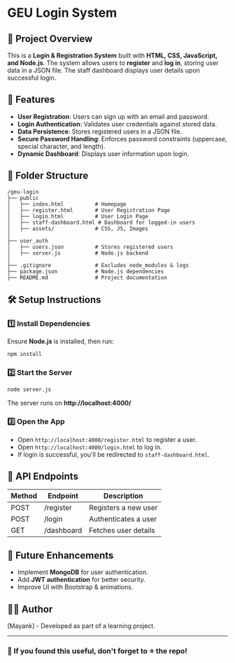 # GEU Login System

## 📌 Project Overview
This is a **Login & Registration System** built with **HTML, CSS, JavaScript, and Node.js**. The system allows users to **register** and **log in**, storing user data in a JSON file. The staff dashboard displays user details upon successful login.

## 🚀 Features
- **User Registration**: Users can sign up with an email and password.
- **Login Authentication**: Validates user credentials against stored data.
- **Data Persistence**: Stores registered users in a JSON file.
- **Secure Password Handling**: Enforces password constraints (uppercase, special character, and length).
- **Dynamic Dashboard**: Displays user information upon login.

## 📂 Folder Structure
```
/geu-login
├── public
│   ├── index.html          # Homepage
│   ├── register.html       # User Registration Page
│   ├── login.html          # User Login Page
│   ├── staff-dashboard.html # Dashboard for logged-in users
│   ├── assets/             # CSS, JS, Images
│
├── user_auth
│   ├── users.json          # Stores registered users
│   ├── server.js           # Node.js backend
│
├── .gitignore              # Excludes node_modules & logs
├── package.json            # Node.js dependencies
├── README.md               # Project documentation
```

## 🛠️ Setup Instructions

### 1️⃣ Install Dependencies
Ensure **Node.js** is installed, then run:
```sh
npm install
```

### 2️⃣ Start the Server
```sh
node server.js
```
The server runs on **http://localhost:4000/**

### 3️⃣ Open the App
- Open `http://localhost:4000/register.html` to register a user.
- Open `http://localhost:4000/login.html` to log in.
- If login is successful, you'll be redirected to `staff-dashboard.html`.

## 📜 API Endpoints
| Method | Endpoint      | Description |
|--------|-------------|-------------|
| POST   | /register   | Registers a new user |
| POST   | /login      | Authenticates a user |
| GET    | /dashboard  | Fetches user details |

## 📌 Future Enhancements
- Implement **MongoDB** for user authentication.
- Add **JWT authentication** for better security.
- Improve UI with Bootstrap & animations.

## 👨‍💻 Author
[Mayank] - Developed as part of a learning project.

---
### 🎯 If you found this useful, don't forget to ⭐ the repo!

